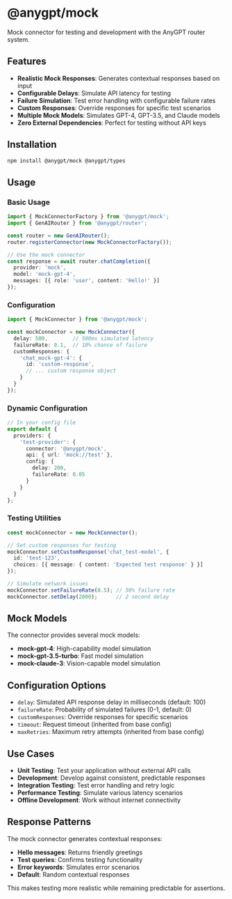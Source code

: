 # @anygpt/mock

Mock connector for testing and development with the AnyGPT router system.

## Features

- **Realistic Mock Responses**: Generates contextual responses based on input
- **Configurable Delays**: Simulate API latency for testing
- **Failure Simulation**: Test error handling with configurable failure rates
- **Custom Responses**: Override responses for specific test scenarios
- **Multiple Mock Models**: Simulates GPT-4, GPT-3.5, and Claude models
- **Zero External Dependencies**: Perfect for testing without API keys

## Installation

```bash
npm install @anygpt/mock @anygpt/types
```

## Usage

### Basic Usage

```typescript
import { MockConnectorFactory } from '@anygpt/mock';
import { GenAIRouter } from '@anygpt/router';

const router = new GenAIRouter();
router.registerConnector(new MockConnectorFactory());

// Use the mock connector
const response = await router.chatCompletion({
  provider: 'mock',
  model: 'mock-gpt-4',
  messages: [{ role: 'user', content: 'Hello!' }]
});
```

### Configuration

```typescript
import { MockConnector } from '@anygpt/mock';

const mockConnector = new MockConnector({
  delay: 500,        // 500ms simulated latency
  failureRate: 0.1,  // 10% chance of failure
  customResponses: {
    'chat_mock-gpt-4': {
      id: 'custom-response',
      // ... custom response object
    }
  }
});
```

### Dynamic Configuration

```typescript
// In your config file
export default {
  providers: {
    'test-provider': {
      connector: '@anygpt/mock',
      api: { url: 'mock://test' },
      config: {
        delay: 200,
        failureRate: 0.05
      }
    }
  }
};
```

### Testing Utilities

```typescript
const mockConnector = new MockConnector();

// Set custom responses for testing
mockConnector.setCustomResponse('chat_test-model', {
  id: 'test-123',
  choices: [{ message: { content: 'Expected test response' } }]
});

// Simulate network issues
mockConnector.setFailureRate(0.5); // 50% failure rate
mockConnector.setDelay(2000);      // 2 second delay
```

## Mock Models

The connector provides several mock models:

- **mock-gpt-4**: High-capability model simulation
- **mock-gpt-3.5-turbo**: Fast model simulation  
- **mock-claude-3**: Vision-capable model simulation

## Configuration Options

- `delay`: Simulated API response delay in milliseconds (default: 100)
- `failureRate`: Probability of simulated failures (0-1, default: 0)
- `customResponses`: Override responses for specific scenarios
- `timeout`: Request timeout (inherited from base config)
- `maxRetries`: Maximum retry attempts (inherited from base config)

## Use Cases

- **Unit Testing**: Test your application without external API calls
- **Development**: Develop against consistent, predictable responses
- **Integration Testing**: Test error handling and retry logic
- **Performance Testing**: Simulate various latency scenarios
- **Offline Development**: Work without internet connectivity

## Response Patterns

The mock connector generates contextual responses:

- **Hello messages**: Returns friendly greetings
- **Test queries**: Confirms testing functionality
- **Error keywords**: Simulates error scenarios
- **Default**: Random contextual responses

This makes testing more realistic while remaining predictable for assertions.
